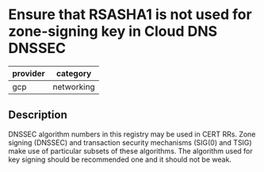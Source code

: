 # Ensure that RSASHA1 is not used for zone-signing key in Cloud DNS DNSSEC

provider | category
--- | ---
gcp | networking

## Description
DNSSEC algorithm numbers in this registry may be used in CERT RRs. Zone signing (DNSSEC) and transaction security mechanisms (SIG(0) and TSIG) make use of particular subsets of these algorithms. The algorithm used for key signing should be recommended one and it should not be weak.
